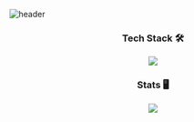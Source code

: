 ![header](https://capsule-render.vercel.app/api?type=rounded&color=gradient&section=header&text=Jiyun%20Baek)

<div align=center>

### Tech Stack 🛠
</div>
<p align="center">
  <a href="https://skillicons.dev">
    <img src="https://skillicons.dev/icons?i=html,css,javascript,typescript,react,nextjs,tailwind,d3,docker,figma" />
  </a>
</p>

<div align=center>

### Stats 🖥️
</div>
<div align=center>
<img src="https://github-readme-stats.vercel.app/api?username=baekjiyun&show_icons=true">
</div>

